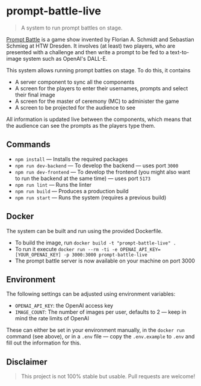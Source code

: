 # prompt-battle-live

> A system to run prompt battles on stage.

[Prompt Battle](https://promptbattle.com) is a game show invented by Florian A. Schmidt and Sebastian Schmieg at HTW Dresden. It involves (at least) two players, who are presented with a challenge and then write a prompt to be fed to a text-to-image system such as OpenAI's DALL-E.

This system allows running prompt battles on stage. To do this, it contains
- A server component to sync all the components
- A screen for the players to enter their usernames, prompts and select their final image
- A screen for the master of ceremony (MC) to administer the game
- A screen to be projected for the audience to see

All information is updated live between the components, which means that the audience can see the prompts as the players type them.

## Commands

- `npm install` — Installs the required packages
- `npm run dev-backend` — To develop the backend — uses port `3000`
- `npm run dev-frontend` — To develop the frontend (you might also want to run the backend at the same time) — uses port `5173`
- `npm run lint` — Runs the linter
- `npm run build` — Produces a production build
- `npm run start` — Runs the system (requires a previous build)

## Docker

The system can be built and run using the provided Dockerfile.
- To build the image, run `docker build -t "prompt-battle-live" .`
- To run it execute `docker run --rm -ti -e OPENAI_API_KEY=[YOUR_OPENAI_KEY] -p 3000:3000 prompt-battle-live`
- The prompt battle server is now available on your machine on port 3000

## Environment

The following settings can be adjusted using environment variables:
- `OPENAI_API_KEY`: the OpenAI access key
- `IMAGE_COUNT`: The number of images per user, defaults to 2 — keep in mind the rate limits of OpenAI

These can either be set in your environment manually, in the `docker run` command (see above), or in a `.env` file — copy the `.env.example` to `.env` and fill out the information for this.

## Disclaimer

> This project is not 100% stable but usable. Pull requests are welcome!

